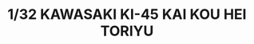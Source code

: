 ---
layout: product
title: "1/32 KAWASAKI KI-45 KAI KOU HEI TORIYU"
price: "22000" 
desc: "Plastična maketa"
img_path: "/assets/img/VOLKSWS14.webp"
brand: "ZOUKEI-MURA"
available: false
special_offer: false
new: false
soon: false
cat: "010000"
subcat: "014100"
subsubcat: "00"
sifra: "VOLKSWS14"
popular: false
spec: false
---